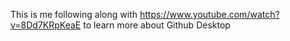 This is me following along with https://www.youtube.com/watch?v=8Dd7KRpKeaE to learn more about Github Desktop
